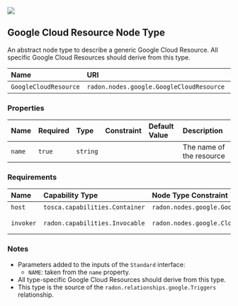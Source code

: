 ![](https://img.shields.io/badge/Status:-DEVELOPMENT-red)

## Google Cloud Resource Node Type

An abstract node type to describe a generic Google Cloud Resource. All specific Google Cloud Resources should derive from this type.

| Name | URI | Version | Derived From |
|:---- |:--- |:------- |:------------ |
| `GoogleCloudResource` | `radon.nodes.google.GoogleCloudResource` | 1.0.0 | `tosca.nodes.SoftwareComponent` |

### Properties

| Name | Required | Type | Constraint | Default Value | Description |
|:---- |:-------- |:---- |:---------- |:------------- |:----------- |
|`name`|`true`|`string`| | | The name of the resource |

### Requirements

| Name | Capability Type | Node Type Constraint | Relationship Type | Occurrences |
|:---- |:--------------- |:-------------------- |:----------------- |:------------|
| `host` | `tosca.capabilities.Container` | `radon.nodes.google.GoogleCloudPlatform` | `HostedOn` | [1, 1] |
| `invoker` | `radon.capabilities.Invocable` | `radon.nodes.google.CloudFunctioN` | `radon.relationships.google.Triggers` | [0, UNBOUNDED] |

### Notes

* Parameters added to the inputs of the `Standard` interface:
  * `NAME`: taken from the `name` property.
* All type-specific Google Cloud Resources should derive from this type.
* This type is the source of the `radon.relationships.google.Triggers` relationship.

